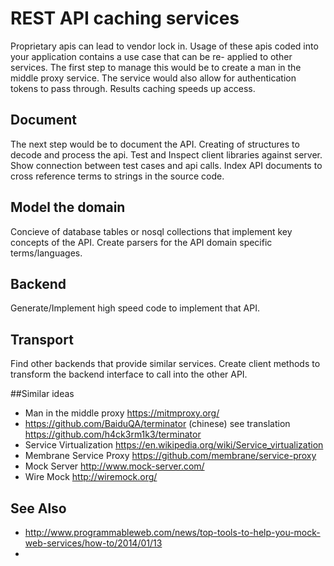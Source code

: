 # REST API caching services

Proprietary apis can lead to vendor lock in. 
Usage of these apis coded into your application contains a use case that can be
re- applied to other services. The first step to manage this would be to create
a man in the middle proxy service. The service would also allow for
authentication tokens to pass through. Results caching speeds up access.


## Document
The next step would be to document the API. Creating of structures to decode
and process the api. Test and Inspect client libraries against server. Show
connection between test cases and api calls. Index API documents to cross
reference terms to strings in the source code.


## Model the domain
Concieve of database tables or nosql collections that implement key concepts of
the API. Create parsers for the API domain specific terms/languages.


## Backend
Generate/Implement high speed code to implement that API. 

## Transport
Find other backends that provide similar services. Create client methods to
transform the backend interface to call into the other API.

##Similar ideas

* Man in the middle proxy https://mitmproxy.org/
* https://github.com/BaiduQA/terminator (chinese) see translation https://github.com/h4ck3rm1k3/terminator
* Service Virtualization https://en.wikipedia.org/wiki/Service_virtualization
* Membrane Service Proxy https://github.com/membrane/service-proxy
* Mock Server http://www.mock-server.com/
* Wire Mock http://wiremock.org/

## See Also
* http://www.programmableweb.com/news/top-tools-to-help-you-mock-web-services/how-to/2014/01/13
* 

